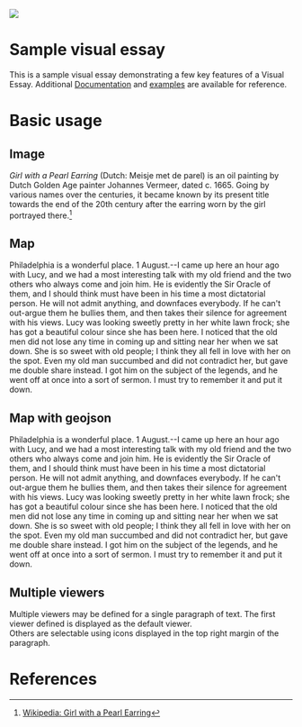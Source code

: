 <a href="https://juncture-digital.org"><img src="https://juncture-digital.org/images/ve-button.png"></a>

<param ve-config 
       title="Alice's Visual Essay"
       author="Alice McGrath"
       banner="https://ericayhayes.github.io/audubon/img/derivatives/iiif/images/obj2/full/full/0/default.jpg" 
       layout="vertical">

<!-- Entities discussed throughout the essay are typically defined before the essay text and
     are thus available in all text.  Entity identifiers (QIDs) can be found in either
     Wikipedia or Wikidata (https://www.wikidata.org)> -->
<param ve-entity eid="Q185372"> <!-- Girl with a Pearl Earring painting -->
<param ve-entity eid="Q41264"> <!-- Johannes Vermeer -->
<param ve-entity eid="Q221092"> <!-- Mauritshuis -->
<param ve-entity eid="Q1345"> <!-- Philadelphia -->


# Sample visual essay

This is a sample visual essay demonstrating a few key features of a Visual Essay. Additional [Documentation](https://github.com/JSTOR-Labs/juncture/wiki) and [examples](https://jstor-labs.github.io/juncture-examples) are available for reference.
<param ve-image 
       manifest="https://ericayhayes.github.io/audubon/img/derivatives/iiif/obj2/manifest.json">

# Basic usage

## Image

_Girl with a Pearl Earring_ (Dutch: Meisje met de parel) is an oil painting by Dutch Golden Age painter Johannes Vermeer, 
dated c. 1665. Going by various names over the centuries, it became known by its present title towards the end of the 
20th century after the earring worn by the girl portrayed there.[^1]
<param ve-image 
       label="Girl with a Pearl Earring" 
       description="painting by Johannes Vermeer" 
       license="public domain" 
       url="https://upload.wikimedia.org/wikipedia/commons/0/0f/1665_Girl_with_a_Pearl_Earring.jpg">

## Map

Philadelphia is a wonderful place. 1 August.--I came up here an hour ago with Lucy, and we had a most interesting talk with my old friend and the two others who always come and join him. He is evidently the Sir Oracle of them, and I should think must have been in his time a most dictatorial person. He will not admit anything, and downfaces everybody. If he can't out-argue them he bullies them, and then takes their silence for agreement with his views. Lucy was looking sweetly pretty in her white lawn frock; she has got a beautiful colour since she has been here. I noticed that the old men did not lose any time in coming up and sitting near her when we sat down. She is so sweet with old people; I think they all fell in love with her on the spot. Even my old man succumbed and did not contradict her, but gave me double share instead. I got him on the subject of the legends, and he went off at once into a sort of sermon. I must try to remember it and put it down.
<param title="Philadelphia" eid="Q1345" fill="#E692D1">
<param ve-map center="Q1345" zoom="11" prefer-geojson>

## Map with geojson 

Philadelphia is a wonderful place. 1 August.--I came up here an hour ago with Lucy, and we had a most interesting talk with my old friend and the two others who always come and join him. He is evidently the Sir Oracle of them, and I should think must have been in his time a most dictatorial person. He will not admit anything, and downfaces everybody. If he can't out-argue them he bullies them, and then takes their silence for agreement with his views. Lucy was looking sweetly pretty in her white lawn frock; she has got a beautiful colour since she has been here. I noticed that the old men did not lose any time in coming up and sitting near her when we sat down. She is so sweet with old people; I think they all fell in love with her on the spot. Even my old man succumbed and did not contradict her, but gave me double share instead. I got him on the subject of the legends, and he went off at once into a sort of sermon. I must try to remember it and put it down.
<param ve-map title="Philadelphia neighborhoods" 
       center="40.002498,-75.1180283" 
       zoom="11"
       stroke-width="1"
       fill="blue"
       show-labels
       fill-opacity=".5">
<param ve-map-layer geojson active title="Philadelphia neighborhoods" url="https://raw.githubusercontent.com/blackmad/neighborhoods/master/philadelphia.geojson"
       label="Custom Label">

## Multiple viewers

Multiple viewers may be defined for a single paragraph of text.  The first viewer defined is displayed as the default viewer.  
Others are selectable using icons displayed in the top right margin of the paragraph.
<param ve-image 
       manifest="https://iiif.juncture-digital.org/manifest/6dd738aed85597cac540ad31dd5818e86ef7f2918c7b43a9eb3123d5538e6e4c">
<param ve-map center="Q1345" zoom="11">

# References

[^1]: [Wikipedia: Girl with a Pearl Earring](https://en.wikipedia.org/wiki/Girl_with_a_Pearl_Earring)
